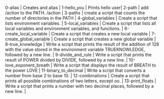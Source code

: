 0-alias | Creates and alias |
1-hello_you | Prints hello user|
2-path | add /action to the PATH. /action |
3-paths | create a script that counts the number of directories in the PATH |
4-global_variables | Create a script that lists environment variables. |
5-local_variables | Create a script that lists all local variables and environment variables, and functions. |
6-create_local_variable | Create a script that creates a new local variable |
7-create_global_variable | Create a script that creates a new global variable |
8-true_knowledge | Write a script that prints the result of the addition of 128 with the value stored in the environment variable TRUEKNOWLEDGE, followed by a new line. |
9-divide_and_rule | Write a script that prints the result of POWER divided by DIVIDE, followed by a new line. |
10-love_exponent_breath | Write a script that displays the result of BREATH to the power LOVE |
11-binary_to_decimal | Write a script that converts a number from base 2 to base 10. |
12-combinations | Create a script that prints all possible combinations of two letters, except oo. |
13-print_floats | Write a script that prints a number with two decimal places, followed by a new line. |
